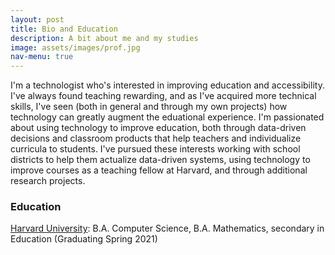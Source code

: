 ```yaml
---
layout: post
title: Bio and Education
description: A bit about me and my studies
image: assets/images/prof.jpg
nav-menu: true
---
```


I'm a technologist who's interested in improving education and accessibility. I've always found teaching rewarding, and as I've acquired more technical skills, I've seen (both in general and through my own projects) how technology can greatly augment the eduational experience. I'm passionated about using technology to improve education, both through data-driven decisions and classroom products that help teachers and individualize curricula to students. I've pursued these interests working with school districts to help them actualize data-driven systems, using technology to improve courses as a teaching fellow at Harvard, and through additional research projects.

### Education

[Harvard University](https://www.harvard.edu/): B.A. Computer Science, B.A. Mathematics, secondary in Education (Graduating Spring 2021)
